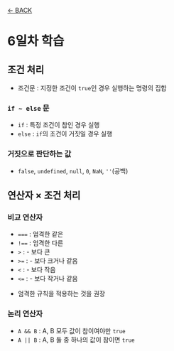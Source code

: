 [← BACK](./README.md)

# 6일차 학습

## 조건 처리
* 조건문 : 지정한 조건이 `true`인 경우 실행하는 명령의 집합

### `if ~ else` 문
* `if` : 특정 조건이 참인 경우 실행
* `else` : `if`의 조건이 거짓일 경우 실행

### 거짓으로 판단하는 값
* `false`, `undefined`, `null`, `0`, `NaN`, `''`(공백)

## 연산자 × 조건 처리

### 비교 연산자
+ `===` : 엄격한 같은
+ `!==` : 엄격한 다른 
+ `>`   : - 보다 큰
+ `>=`  : - 보다 크거나 같음
+ `<`   : - 보다 작음
+ `<=`  : - 보다 작거나 같음

* 엄격한 규칙을 적용하는 것을 권장

### 논리 연산자
* `A && B` : A, B 모두 값이 참이여야만 `true`
* `A || B` : A, B 둘 중 하나의 값이 참이면 `true`

